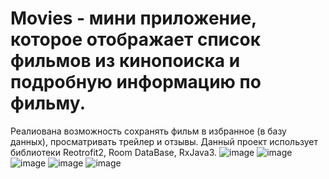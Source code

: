 # Movies - мини приложение, которое отображает список фильмов из кинопоиска и подробную информацию по фильму.
Реалиована возможность сохранять фильм в избранное (в базу данных), просматривать трейлер и отзывы.
Данный проект использует библиотеки Reotrofit2, Room DataBase, RxJava3.
![image](https://user-images.githubusercontent.com/79632860/206872584-6b97d951-a438-4d8b-9267-1ce1ba4a4338.png)
![image](https://user-images.githubusercontent.com/79632860/206872598-dfb6b704-589a-417d-a462-830dc94c4414.png)
![image](https://user-images.githubusercontent.com/79632860/206872613-f27cf241-2c8b-40e6-b21a-ba7af5cdf4d6.png)
![image](https://user-images.githubusercontent.com/79632860/206872620-a0de5797-3dcd-4917-98f8-bf115e44d138.png)
![image](https://user-images.githubusercontent.com/79632860/206872631-170606cc-d208-4c9b-848c-e9f6a305537a.png)
